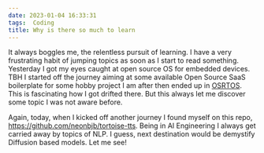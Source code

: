 ```yaml
---
date: 2023-01-04 16:33:31
tags:  Coding
title: Why is there so much to learn
---
```


It always boggles me, the relentless pursuit of learning. I have a very frustrating habit of jumping topics as soon as I start to read something. Yesterday
I got my eyes caught at open source OS for embedded devices. TBH I started off the journey aiming at some available Open Source SaaS boilerplate for some hobby
project I am after then ended up in [OSRTOS](https://www.osrtos.com/). This is fascinating how I got drifted there. But this always let me discover some topic
I was not aware before.

Again, today, when I kicked off another journey I found myself on this repo, https://github.com/neonbjb/tortoise-tts. Being in AI Engineering I always get 
carried away by topics of NLP. I guess, next destination would be demystify Diffusion based models. Let me see!
